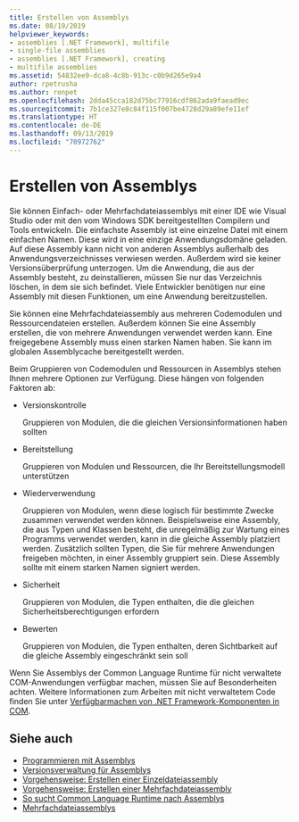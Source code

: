 ```yaml
---
title: Erstellen von Assemblys
ms.date: 08/19/2019
helpviewer_keywords:
- assemblies [.NET Framework], multifile
- single-file assemblies
- assemblies [.NET Framework], creating
- multifile assemblies
ms.assetid: 54832ee9-dca8-4c8b-913c-c0b9d265e9a4
author: rpetrusha
ms.author: ronpet
ms.openlocfilehash: 2dda45cca182d75bc77916cdf862ada9faead9ec
ms.sourcegitcommit: 7b1ce327e8c84f115f007be4728d29a89efe11ef
ms.translationtype: HT
ms.contentlocale: de-DE
ms.lasthandoff: 09/13/2019
ms.locfileid: "70972762"
---
```

# <a name="create-assemblies"></a>Erstellen von Assemblys

Sie können Einfach- oder Mehrfachdateiassemblys mit einer IDE wie Visual Studio oder mit den vom Windows SDK bereitgestellten Compilern und Tools entwickeln. Die einfachste Assembly ist eine einzelne Datei mit einem einfachen Namen. Diese wird in eine einzige Anwendungsdomäne geladen. Auf diese Assembly kann nicht von anderen Assemblys außerhalb des Anwendungsverzeichnisses verwiesen werden. Außerdem wird sie keiner Versionsüberprüfung unterzogen. Um die Anwendung, die aus der Assembly besteht, zu deinstallieren, müssen Sie nur das Verzeichnis löschen, in dem sie sich befindet. Viele Entwickler benötigen nur eine Assembly mit diesen Funktionen, um eine Anwendung bereitzustellen.

Sie können eine Mehrfachdateiassembly aus mehreren Codemodulen und Ressourcendateien erstellen. Außerdem können Sie eine Assembly erstellen, die von mehrere Anwendungen verwendet werden kann. Eine freigegebene Assembly muss einen starken Namen haben. Sie kann im globalen Assemblycache bereitgestellt werden.

Beim Gruppieren von Codemodulen und Ressourcen in Assemblys stehen Ihnen mehrere Optionen zur Verfügung. Diese hängen von folgenden Faktoren ab:

- Versionskontrolle

     Gruppieren von Modulen, die die gleichen Versionsinformationen haben sollten

- Bereitstellung

     Gruppieren von Modulen und Ressourcen, die Ihr Bereitstellungsmodell unterstützen

- Wiederverwendung

     Gruppieren von Modulen, wenn diese logisch für bestimmte Zwecke zusammen verwendet werden können. Beispielsweise eine Assembly, die aus Typen und Klassen besteht, die unregelmäßig zur Wartung eines Programms verwendet werden, kann in die gleiche Assembly platziert werden. Zusätzlich sollten Typen, die Sie für mehrere Anwendungen freigeben möchten, in einer Assembly gruppiert sein. Diese Assembly sollte mit einem starken Namen signiert werden.

- Sicherheit

     Gruppieren von Modulen, die Typen enthalten, die die gleichen Sicherheitsberechtigungen erfordern

- Bewerten

     Gruppieren von Modulen, die Typen enthalten, deren Sichtbarkeit auf die gleiche Assembly eingeschränkt sein soll

Wenn Sie Assemblys der Common Language Runtime für nicht verwaltete COM-Anwendungen verfügbar machen, müssen Sie auf Besonderheiten achten. Weitere Informationen zum Arbeiten mit nicht verwaltetem Code finden Sie unter [Verfügbarmachen von .NET Framework-Komponenten in COM](../../framework/interop/exposing-dotnet-components-to-com.md).

## <a name="see-also"></a>Siehe auch

- [Programmieren mit Assemblys](program.md)
- [Versionsverwaltung für Assemblys](versioning.md)
- [Vorgehensweise: Erstellen einer Einzeldateiassembly](../../framework/app-domains/build-single-file-assembly.md)
- [Vorgehensweise: Erstellen einer Mehrfachdateiassembly](../../framework/app-domains/build-multifile-assembly.md)
- [So sucht Common Language Runtime nach Assemblys](../../framework/deployment/how-the-runtime-locates-assemblies.md)
- [Mehrfachdateiassemblys](../../framework/app-domains/multifile-assemblies.md)
